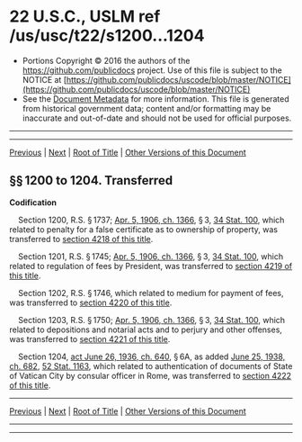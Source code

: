 ---
---

# 22 U.S.C., USLM ref /us/usc/t22/s1200...1204

* Portions Copyright © 2016 the authors of the https://github.com/publicdocs project.
  Use of this file is subject to the NOTICE at [https://github.com/publicdocs/uscode/blob/master/NOTICE](https://github.com/publicdocs/uscode/blob/master/NOTICE)
* See the [Document Metadata](././../../../../..//README.md) for more information.
  This file is generated from historical government data; content and/or formatting may be inaccurate and out-of-date and should not be used for official purposes.

----------
----------

[Previous](./../../../../..//us/usc/t22/ch14/schX/m__us_usc_t22_s1199.md) | [Next](./../../../../..//us/usc/t22/ch14A/m__us_usc_t22_ch14A.md) | [Root of Title](./../../../../../) | [Other Versions of this Document](https://publicdocs.github.io/go/links?ns=uslm&ref=%2Fus%2Fusc%2Ft22%2Fs1200...1204)

## §§ 1200 to 1204. Transferred

 __Codification__ 

    Section 1200, R.S. § 1737; [Apr. 5, 1906, ch. 1366][/us/act/1906-04-05/ch1366], § 3, [34 Stat. 100][/us/stat/34/100], which related to penalty for a false certificate as to ownership of property, was transferred to [section 4218 of this title][/us/usc/t22/s4218].

    Section 1201, R.S. § 1745; [Apr. 5, 1906, ch. 1366][/us/act/1906-04-05/ch1366], § 3, [34 Stat. 100][/us/stat/34/100], which related to regulation of fees by President, was transferred to [section 4219 of this title][/us/usc/t22/s4219].

    Section 1202, R.S. § 1746, which related to medium for payment of fees, was transferred to [section 4220 of this title][/us/usc/t22/s4220].

    Section 1203, R.S. § 1750; [Apr. 5, 1906, ch. 1366][/us/act/1906-04-05/ch1366], § 3, [34 Stat. 100][/us/stat/34/100], which related to depositions and notarial acts and to perjury and other offenses, was transferred to [section 4221 of this title][/us/usc/t22/s4221].

    Section 1204, [act June 26, 1936, ch. 640][/us/act/1936-06-26/ch640], § 6A, as added [June 25, 1938, ch. 682][/us/act/1938-06-25/ch682], [52 Stat. 1163][/us/stat/52/1163], which related to authentication of documents of State of Vatican City by consular officer in Rome, was transferred to [section 4222 of this title][/us/usc/t22/s4222].

----------

[Previous](./../../../../..//us/usc/t22/ch14/schX/m__us_usc_t22_s1199.md) | [Next](./../../../../..//us/usc/t22/ch14A/m__us_usc_t22_ch14A.md) | [Root of Title](./../../../../../) | [Other Versions of this Document](https://publicdocs.github.io/go/links?ns=uslm&ref=%2Fus%2Fusc%2Ft22%2Fs1200...1204)

----------
----------

[/us/act/1906-04-05/ch1366]: https://publicdocs.github.io/go/links?ns=uslm&ref=%2Fus%2Fact%2F1906-04-05%2Fch1366
[/us/stat/34/100]: https://publicdocs.github.io/go/links?ns=uslm&ref=%2Fus%2Fstat%2F34%2F100
[/us/usc/t22/s4218]: https://publicdocs.github.io/go/links?ns=uslm&ref=%2Fus%2Fusc%2Ft22%2Fs4218
[/us/act/1906-04-05/ch1366]: https://publicdocs.github.io/go/links?ns=uslm&ref=%2Fus%2Fact%2F1906-04-05%2Fch1366
[/us/stat/34/100]: https://publicdocs.github.io/go/links?ns=uslm&ref=%2Fus%2Fstat%2F34%2F100
[/us/usc/t22/s4219]: https://publicdocs.github.io/go/links?ns=uslm&ref=%2Fus%2Fusc%2Ft22%2Fs4219
[/us/usc/t22/s4220]: https://publicdocs.github.io/go/links?ns=uslm&ref=%2Fus%2Fusc%2Ft22%2Fs4220
[/us/act/1906-04-05/ch1366]: https://publicdocs.github.io/go/links?ns=uslm&ref=%2Fus%2Fact%2F1906-04-05%2Fch1366
[/us/stat/34/100]: https://publicdocs.github.io/go/links?ns=uslm&ref=%2Fus%2Fstat%2F34%2F100
[/us/usc/t22/s4221]: https://publicdocs.github.io/go/links?ns=uslm&ref=%2Fus%2Fusc%2Ft22%2Fs4221
[/us/act/1936-06-26/ch640]: https://publicdocs.github.io/go/links?ns=uslm&ref=%2Fus%2Fact%2F1936-06-26%2Fch640
[/us/act/1938-06-25/ch682]: https://publicdocs.github.io/go/links?ns=uslm&ref=%2Fus%2Fact%2F1938-06-25%2Fch682
[/us/stat/52/1163]: https://publicdocs.github.io/go/links?ns=uslm&ref=%2Fus%2Fstat%2F52%2F1163
[/us/usc/t22/s4222]: https://publicdocs.github.io/go/links?ns=uslm&ref=%2Fus%2Fusc%2Ft22%2Fs4222


